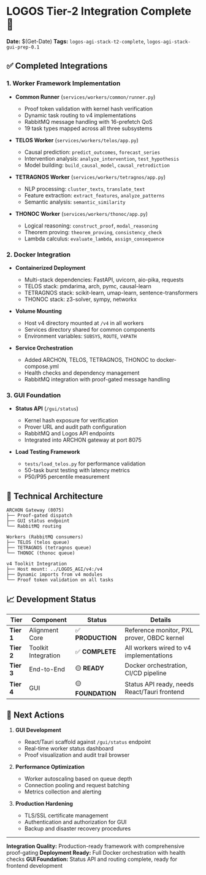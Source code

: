 # LOGOS Tier-2 Integration Complete 🎯

**Date:** $(Get-Date)
**Tags:** `logos-agi-stack-t2-complete`, `logos-agi-stack-gui-prep-0.1`

## ✅ Completed Integrations

### 1. Worker Framework Implementation
- **Common Runner** (`services/workers/common/runner.py`)
  - Proof token validation with kernel hash verification
  - Dynamic task routing to v4 implementations
  - RabbitMQ message handling with 16-prefetch QoS
  - 19 task types mapped across all three subsystems

- **TELOS Worker** (`services/workers/telos/app.py`)
  - Causal prediction: `predict_outcomes`, `forecast_series`
  - Intervention analysis: `analyze_intervention`, `test_hypothesis`
  - Model building: `build_causal_model`, `causal_retrodiction`

- **TETRAGNOS Worker** (`services/workers/tetragnos/app.py`)
  - NLP processing: `cluster_texts`, `translate_text`
  - Feature extraction: `extract_features`, `analyze_patterns`
  - Semantic analysis: `semantic_similarity`

- **THONOC Worker** (`services/workers/thonoc/app.py`)
  - Logical reasoning: `construct_proof`, `modal_reasoning`
  - Theorem proving: `theorem_proving`, `consistency_check`
  - Lambda calculus: `evaluate_lambda`, `assign_consequence`

### 2. Docker Integration
- **Containerized Deployment**
  - Multi-stack dependencies: FastAPI, uvicorn, aio-pika, requests
  - TELOS stack: pmdarima, arch, pymc, causal-learn
  - TETRAGNOS stack: scikit-learn, umap-learn, sentence-transformers
  - THONOC stack: z3-solver, sympy, networkx

- **Volume Mounting**
  - Host v4 directory mounted at `/v4` in all workers
  - Services directory shared for common components
  - Environment variables: `SUBSYS`, `ROUTE`, `V4PATH`

- **Service Orchestration**
  - Added ARCHON, TELOS, TETRAGNOS, THONOC to docker-compose.yml
  - Health checks and dependency management
  - RabbitMQ integration with proof-gated message handling

### 3. GUI Foundation
- **Status API** (`/gui/status`)
  - Kernel hash exposure for verification
  - Prover URL and audit path configuration
  - RabbitMQ and Logos API endpoints
  - Integrated into ARCHON gateway at port 8075

- **Load Testing Framework**
  - `tests/load_telos.py` for performance validation
  - 50-task burst testing with latency metrics
  - P50/P95 percentile measurement

## 🔧 Technical Architecture

```
ARCHON Gateway (8075)
├── Proof-gated dispatch
├── GUI status endpoint
└── RabbitMQ routing

Workers (RabbitMQ consumers)
├── TELOS (telos queue)
├── TETRAGNOS (tetragnos queue)
└── THONOC (thonoc queue)

v4 Toolkit Integration
├── Host mount: ../LOGOS_AGI/v4:/v4
├── Dynamic imports from v4 modules
└── Proof token validation on all tasks
```

## 📈 Development Status

| Tier | Component | Status | Details |
|------|-----------|--------|---------|
| **Tier 1** | Alignment Core | ✅ **PRODUCTION** | Reference monitor, PXL prover, OBDC kernel |
| **Tier 2** | Toolkit Integration | ✅ **COMPLETE** | All workers wired to v4 implementations |
| **Tier 3** | End-to-End | 🟡 **READY** | Docker orchestration, CI/CD pipeline |
| **Tier 4** | GUI | 🟡 **FOUNDATION** | Status API ready, needs React/Tauri frontend |

## 🚀 Next Actions

1. **GUI Development**
   - React/Tauri scaffold against `/gui/status` endpoint
   - Real-time worker status dashboard
   - Proof visualization and audit trail browser

2. **Performance Optimization**
   - Worker autoscaling based on queue depth
   - Connection pooling and request batching
   - Metrics collection and alerting

3. **Production Hardening**
   - TLS/SSL certificate management
   - Authentication and authorization for GUI
   - Backup and disaster recovery procedures

---
**Integration Quality:** Production-ready framework with comprehensive proof-gating
**Deployment Ready:** Full Docker orchestration with health checks
**GUI Foundation:** Status API and routing complete, ready for frontend development
